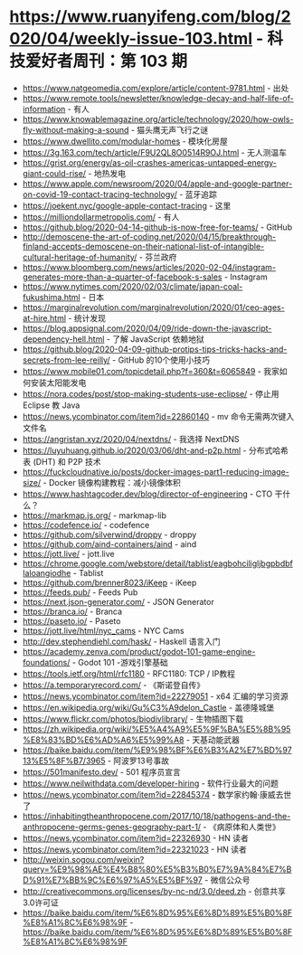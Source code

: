 # https://www.ruanyifeng.com/blog/2020/04/weekly-issue-103.html - 科技爱好者周刊：第 103 期

- https://www.natgeomedia.com/explore/article/content-9781.html - 出处
- https://www.remote.tools/newsletter/knowledge-decay-and-half-life-of-information - 有人
- https://www.knowablemagazine.org/article/technology/2020/how-owls-fly-without-making-a-sound - 猫头鹰无声飞行之谜
- https://www.dwellito.com/modular-homes - 模块化房屋
- https://3g.163.com/tech/article/F9U2QL8O0514R9OJ.html - 无人测温车
- https://grist.org/energy/as-oil-crashes-americas-untapped-energy-giant-could-rise/ - 地热发电
- https://www.apple.com/newsroom/2020/04/apple-and-google-partner-on-covid-19-contact-tracing-technology/ - 蓝牙追踪
- https://joekent.nyc/google-apple-contact-tracing - 这里
- https://milliondollarmetropolis.com/ - 有人
- https://github.blog/2020-04-14-github-is-now-free-for-teams/ - GitHub
- http://demoscene-the-art-of-coding.net/2020/04/15/breakthrough-finland-accepts-demoscene-on-their-national-list-of-intangible-cultural-heritage-of-humanity/ - 芬兰政府
- https://www.bloomberg.com/news/articles/2020-02-04/instagram-generates-more-than-a-quarter-of-facebook-s-sales - Instagram
- https://www.nytimes.com/2020/02/03/climate/japan-coal-fukushima.html - 日本
- https://marginalrevolution.com/marginalrevolution/2020/01/ceo-ages-at-hire.html - 统计发现
- https://blog.appsignal.com/2020/04/09/ride-down-the-javascript-dependency-hell.html - 了解 JavaScript 依赖地狱
- https://github.blog/2020-04-09-github-protips-tips-tricks-hacks-and-secrets-from-lee-reilly/ - GitHub 的10个使用小技巧
- https://www.mobile01.com/topicdetail.php?f=360&t=6065849 - 我家如何安装太阳能发电
- https://nora.codes/post/stop-making-students-use-eclipse/ - 停止用 Eclipse 教 Java
- https://news.ycombinator.com/item?id=22860140 - mv 命令无需两次键入文件名
- https://angristan.xyz/2020/04/nextdns/ - 我选择 NextDNS
- https://luyuhuang.github.io/2020/03/06/dht-and-p2p.html - 分布式哈希表 (DHT) 和 P2P 技术
- https://fuckcloudnative.io/posts/docker-images-part1-reducing-image-size/ - Docker 镜像构建教程：减小镜像体积
- https://www.hashtagcoder.dev/blog/director-of-engineering - CTO 干什么？
- https://markmap.js.org/ - markmap-lib
- https://codefence.io/ - codefence
- https://github.com/silverwind/droppy - droppy
- https://github.com/aind-containers/aind - aind
- https://jott.live/ - jott.live
- https://chrome.google.com/webstore/detail/tablist/eagbohciligljbgpbdbflaloangiodhe - Tablist
- https://github.com/brenner8023/iKeep - iKeep
- https://feeds.pub/ - Feeds Pub
- https://next.json-generator.com/ - JSON Generator
- https://branca.io/ - Branca
- https://paseto.io/ - Paseto
- https://jott.live/html/nyc_cams - NYC Cams
- http://dev.stephendiehl.com/hask/ - Haskell 语言入门
- https://academy.zenva.com/product/godot-101-game-engine-foundations/ - Godot 101 -游戏引擎基础
- https://tools.ietf.org/html/rfc1180 - RFC1180:  TCP / IP教程
- https://a.temporaryrecord.com/ - 《斯诺登自传》
- https://news.ycombinator.com/item?id=22279051 - x64 汇编的学习资源
- https://en.wikipedia.org/wiki/Gu%C3%A9delon_Castle - 盖德隆城堡
- https://www.flickr.com/photos/biodivlibrary/ - 生物插图下载
- https://zh.wikipedia.org/wiki/%E5%A4%A9%E5%9F%BA%E5%8B%95%E8%83%BD%E6%AD%A6%E5%99%A8 - 天基动能武器
- https://baike.baidu.com/item/%E9%98%BF%E6%B3%A2%E7%BD%9713%E5%8F%B7/3965 - 阿波罗13号事故
- https://501manifesto.dev/ - 501 程序员宣言
- https://www.neilwithdata.com/developer-hiring - 软件行业最大的问题
- https://news.ycombinator.com/item?id=22845374 - 数学家约翰·康威去世了
- https://inhabitingtheanthropocene.com/2017/10/18/pathogens-and-the-anthropocene-germs-genes-geography-part-1/ - 《病原体和人类世》
- https://news.ycombinator.com/item?id=22326930 - HN 读者
- https://news.ycombinator.com/item?id=22321023 - HN 读者
- http://weixin.sogou.com/weixin?query=%E9%98%AE%E4%B8%80%E5%B3%B0%E7%9A%84%E7%BD%91%E7%BB%9C%E6%97%A5%E5%BF%97 - 微信公众号
- http://creativecommons.org/licenses/by-nc-nd/3.0/deed.zh - 创意共享3.0许可证
- https://baike.baidu.com/item/%E6%8D%95%E6%8D%89%E5%B0%8F%E8%A1%8C%E6%98%9F - https://baike.baidu.com/item/%E6%8D%95%E6%8D%89%E5%B0%8F%E8%A1%8C%E6%98%9F
